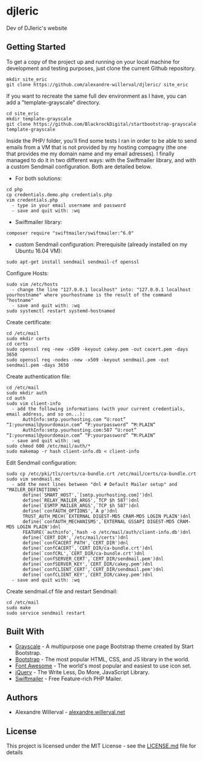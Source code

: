 # djleric

Dev of DJleric's website

## Getting Started

To get a copy of the project up and running on your local machine for 
development and testing purposes, just clone the current Github repository.
```
mkdir site_eric
git clone https://github.com/alexandre-willerval/djleric/ site_eric
```

If you want to recreate the same full dev environment as I have, you can add a "template-grayscale" directory.
```
cd site_eric
mkdir template-grayscale
git clone https://github.com/BlackrockDigital/startbootstrap-grayscale template-grayscale
```

Inside the PHP/ folder, you'll find some tests I ran in order to be able to send emails from a VM that is not provided by my hosting compagny 
(the one that provides me my domain name and my email adresses).
I finally managed to do it in two different ways: with the Swiftmailer library, and with a custom Sendmail configuration. Both are detailed below.

* For both solutions:
```
cd php
cp credentials.demo.php credentials.php
vim credentials.php
  - type in your email username and password
  - save and quit with: :wq
```

* Swiftmailer library:
```
composer require "swiftmailer/swiftmailer:^6.0"
```

* custom Sendmail configuration:
Prerequisite (already installed on my Ubuntu 16.04 VM):
```
sudo apt-get install sendmail sendmail-cf openssl
```
Configure Hosts:
```
sudo vim /etc/hosts
  - change the line "127.0.0.1 localhost" into: "127.0.0.1 localhost yourhostname" where yourhostname is the result of the command "hostname" 
  - save and quit with: :wq
sudo systemctl restart systemd-hostnamed
```
Create certificate:
```
cd /etc/mail
sudo mkdir certs
cd certs
sudo openssl req -new -x509 -keyout cakey.pem -out cacert.pem -days 3650
sudo openssl req -nodes -new -x509 -keyout sendmail.pem -out sendmail.pem -days 3650
```
Create authentication file:
```
cd /etc/mail
sudo mkdir auth
cd auth
sudo vim client-info
  - add the following informations (with your current credentials, email address, and so on...):
      AuthInfo:smtp.yourhosting.com “U:root” “I:youremail@yourdomain.com” “P:yourpassword” “M:PLAIN”
      AuthInfo:smtp.yourhosting.com:587 “U:root” “I:youremail@yourdomain.com” “P:yourpassword” “M:PLAIN”
  - save and quit with: :wq
sudo chmod 600 /etc/mail/auth/*
sudo makemap -r hash client-info.db < client-info
```
Edit Sendmail configuration:
```
sudo cp /etc/pki/tls/certs/ca-bundle.crt /etc/mail/certs/ca-bundle.crt
sudo vim sendmail.mc
  - add the next lines between "dnl # Default Mailer setup" and "MAILER_DEFINITIONS"
      define(`SMART_HOST',`[smtp.yourhosting.com]')dnl
      define(`RELAY_MAILER_ARGS',`TCP $h 587')dnl
      define(`ESMTP_MAILER_ARGS',`TCP $h 587')dnl
      define(`confAUTH_OPTIONS',`A p')dnl
      TRUST_AUTH_MECH(`EXTERNAL DIGEST-MD5 CRAM-MD5 LOGIN PLAIN')dnl
      define(`confAUTH_MECHANISMS',`EXTERNAL GSSAPI DIGEST-MD5 CRAM-MD5 LOGIN PLAIN')dnl
      FEATURE(`authinfo',`hash -o /etc/mail/auth/client-info.db')dnl
      define(`CERT_DIR',`/etc/mail/certs')dnl
      define(`confCACERT_PATH',`CERT_DIR')dnl
      define(`confCACERT',`CERT_DIR/ca-bundle.crt')dnl
      define(`confCRL',`CERT_DIR/ca-bundle.crt')dnl
      define(`confSERVER_CERT',`CERT_DIR/sendmail.pem')dnl
      define(`confSERVER_KEY',`CERT_DIR/cakey.pem')dnl
      define(`confCLIENT_CERT',`CERT_DIR/sendmail.pem')dnl
      define(`confCLIENT_KEY',`CERT_DIR/cakey.pem')dnl
  - save and quit with: :wq
```
Create sendmail.cf file and restart Sendmail:
```
cd /etc/mail
sudo make
sudo service sendmail restart
```

## Built With

* [Grayscale](https://github.com/BlackrockDigital/startbootstrap-grayscale) - 
A multipurpose one page Bootstrap theme created by Start Bootstrap.
* [Bootstrap](https://getbootstrap.com/) - The most popular HTML, CSS, and JS library in the world.
* [Font Awesome](https://fontawesome.com/) - The world's most popular and easiest to use icon set.
* [jQuery](https://jquery.com/) - The Write Less, Do More, JavaScript Library.
* [Swiftmailer](https://swiftmailer.symfony.com/) - Free Feature-rich PHP Mailer.

## Authors

* Alexandre Willerval - [alexandre.willerval.net](http://alexandre.willerval.net/)

## License

This project is licensed under the MIT License - see the [LICENSE.md](LICENSE.md) file for details
